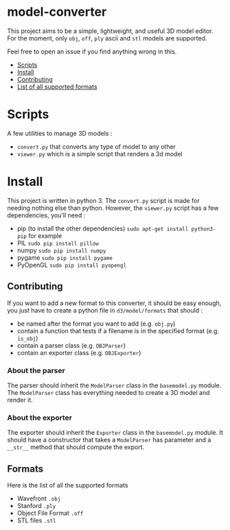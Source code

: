 # model-converter

This project aims to be a simple, lightweight, and useful 3D model editor.
For the moment, only `obj`, `off`, `ply` ascii and `stl` models are supported.

Feel free to open an issue if you find anything wrong in this.

  - [Scripts](#scripts)
  - [Install](#install)
  - [Contributing](#contributing)
  - [List of all supported formats](#formats)

# Scripts

A few utilities to manage 3D models :
  - `convert.py` that converts any type of model to any other
  - `viewer.py` which is a simple script that renders a 3d model

# Install

This project is written in python 3. The `convert.py` script is made for
needing nothing else than python. However, the `viewer.py` script has a few
dependencies, you'll need :

  - pip (to install the other dependencies) `sudo apt-get install python3-pip`
    for example
  - PIL `sudo pip install pillow`
  - numpy `sudo pip install numpy`
  - pygame `sudo pip install pygame`
  - PyOpenGL `sudo pip install pyopengl`

## Contributing

If you want to add a new format to this converter, it should be easy enough,
you just have to create a python file in `d3/model/formats` that should :

  - be named after the format you want to add (e.g. `obj.py`)
  - contain a function that tests if a filename is in the specified format (e.g. `is_obj`)
  - contain a parser class (e.g. `OBJParser`)
  - contain an exporter class (e.g. `OBJExporter`)

### About the parser
The parser should inherit the `ModelParser` class in the `basemodel.py` module.
The `ModelParser` class has everything needed to create a 3D model and render it.

### About the exporter
The exporter should inherit the `Exporter` class in the `basemodel.py` module.
It should have a constructor that takes a `ModelParser` has parameter and a
`__str__` method that should compute the export.

## Formats
Here is the list of all the supported formats
  - Wavefront `.obj`
  - Stanford `.ply`
  - Object File Format `.off`
  - STL files `.stl`

